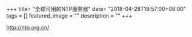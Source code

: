 +++
title= "全球可用的NTP服务器"
date= "2018-04-28T19:57:00+08:00"
tags = []
featured_image = ""
description = ""
+++

http://ntp.org.cn/